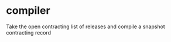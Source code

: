 compiler
========

Take the open contracting list of releases and compile a snapshot contracting record

